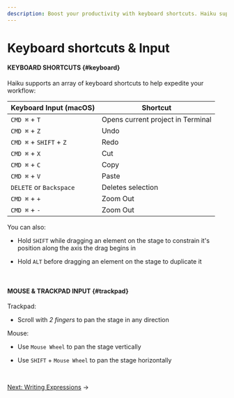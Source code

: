 ```yaml
---
description: Boost your productivity with keyboard shortcuts. Haiku supports an array of keyboard shortcuts to help expedite your workflow.
---
```

# Keyboard shortcuts &amp; Input

#### KEYBOARD SHORTCUTS {#keyboard}

Haiku supports an array of keyboard shortcuts to help expedite your workflow:

| Keyboard Input (macOS) | Shortcut |
| -- | -- |
| `CMD ⌘` + `T` | Opens current project in Terminal |
| `CMD ⌘` + `Z` | Undo |
| `CMD ⌘` + `SHIFT` + `Z` | Redo |
| `CMD ⌘` + `X` | Cut |
| `CMD ⌘` + `C` | Copy |
| `CMD ⌘` + `V` | Paste |
| `DELETE` or `Backspace` | Deletes selection |
| `CMD ⌘` + `+` | Zoom Out |
| `CMD ⌘` + `-` | Zoom Out |

You can also:

* Hold `SHIFT` while dragging an element on the stage to constrain it's position along the axis the drag begins in

* Hold `ALT` before dragging an element on the stage to duplicate it

<br>

#### MOUSE &amp; TRACKPAD INPUT {#trackpad}

Trackpad:

* Scroll with _2 fingers_ to pan the stage in any direction

Mouse:

* Use `Mouse Wheel` to pan the stage vertically

* Use `SHIFT` + `Mouse Wheel` to pan the stage horizontally

<br>

[Next: Writing Expressions](/using-haiku/writing-expressions.md) &rarr;
